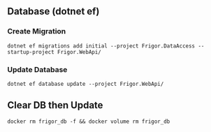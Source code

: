 ## Database (dotnet ef)

### Create Migration

``` shell
dotnet ef migrations add initial --project Frigor.DataAccess --startup-project Frigor.WebApi/
```

### Update Database

``` shell
dotnet ef database update --project Frigor.WebApi/
```

## Clear DB then Update

``` shell
docker rm frigor_db -f && docker volume rm frigor_db
```
